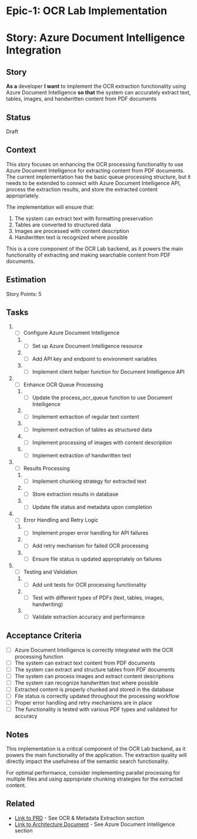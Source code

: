 # Epic-1: OCR Lab Implementation
# Story: Azure Document Intelligence Integration

## Story

**As a** developer
**I want** to implement the OCR extraction functionality using Azure Document Intelligence
**so that** the system can accurately extract text, tables, images, and handwritten content from PDF documents

## Status

Draft

## Context

This story focuses on enhancing the OCR processing functionality to use Azure Document Intelligence for extracting content from PDF documents. The current implementation has the basic queue processing structure, but it needs to be extended to connect with Azure Document Intelligence API, process the extraction results, and store the extracted content appropriately.

The implementation will ensure that:
1. The system can extract text with formatting preservation
2. Tables are converted to structured data
3. Images are processed with content description
4. Handwritten text is recognized where possible

This is a core component of the OCR Lab backend, as it powers the main functionality of extracting and making searchable content from PDF documents.

## Estimation

Story Points: 5

## Tasks

1. - [ ] Configure Azure Document Intelligence
   1. - [ ] Set up Azure Document Intelligence resource
   2. - [ ] Add API key and endpoint to environment variables
   3. - [ ] Implement client helper function for Document Intelligence API

2. - [ ] Enhance OCR Queue Processing
   1. - [ ] Update the process_ocr_queue function to use Document Intelligence
   2. - [ ] Implement extraction of regular text content
   3. - [ ] Implement extraction of tables as structured data
   4. - [ ] Implement processing of images with content description
   5. - [ ] Implement extraction of handwritten text

3. - [ ] Results Processing
   1. - [ ] Implement chunking strategy for extracted text
   2. - [ ] Store extraction results in database
   3. - [ ] Update file status and metadata upon completion

4. - [ ] Error Handling and Retry Logic
   1. - [ ] Implement proper error handling for API failures
   2. - [ ] Add retry mechanism for failed OCR processing
   3. - [ ] Ensure file status is updated appropriately on failures

5. - [ ] Testing and Validation
   1. - [ ] Add unit tests for OCR processing functionality
   2. - [ ] Test with different types of PDFs (text, tables, images, handwriting)
   3. - [ ] Validate extraction accuracy and performance

## Acceptance Criteria

- [ ] Azure Document Intelligence is correctly integrated with the OCR processing function
- [ ] The system can extract text content from PDF documents
- [ ] The system can extract and structure tables from PDF documents
- [ ] The system can process images and extract content descriptions
- [ ] The system can recognize handwritten text where possible
- [ ] Extracted content is properly chunked and stored in the database
- [ ] File status is correctly updated throughout the processing workflow
- [ ] Proper error handling and retry mechanisms are in place
- [ ] The functionality is tested with various PDF types and validated for accuracy

## Notes

This implementation is a critical component of the OCR Lab backend, as it powers the main functionality of the application. The extraction quality will directly impact the usefulness of the semantic search functionality.

For optimal performance, consider implementing parallel processing for multiple files and using appropriate chunking strategies for the extracted content.

## Related

- [Link to PRD](./../prd.md) - See OCR & Metadata Extraction section
- [Link to Architecture Document](./../arch.md) - See Azure Document Intelligence section 